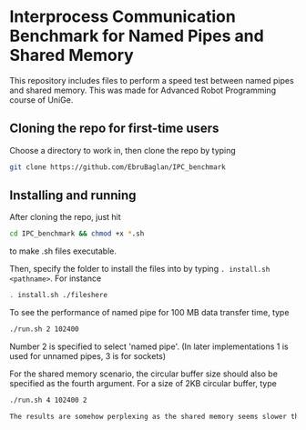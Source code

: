 Interprocess Communication Benchmark for Named Pipes and Shared Memory
=====================
This repository includes files to perform a speed test between named pipes and shared memory.
This was made for Advanced Robot Programming course of UniGe.

Cloning the repo for first-time users
----------------------
Choose a directory to work in, then clone the repo by typing
```bash
git clone https://github.com/EbruBaglan/IPC_benchmark
```

Installing and running
----------------------
After cloning the repo, just hit
```bash
cd IPC_benchmark && chmod +x *.sh
```
to make .sh files executable. 

Then, specify the folder to install the files into by typing `. install.sh <pathname>`. For instance
```bash
. install.sh ./fileshere
```

To see the performance of named pipe for 100 MB data transfer time, type 
```bash
./run.sh 2 102400
```
Number 2 is specified to select 'named pipe'. (In later implementations 1 is used for unnamed pipes, 3 is for sockets)

For the shared memory scenario, the circular buffer size should also be specified as the fourth argument. For a size of 2KB circular buffer, type 
```bash
./run.sh 4 102400 2

The results are somehow perplexing as the shared memory seems slower than the named pipe. In reality, it should be the other way around. The investigation is still going on.
